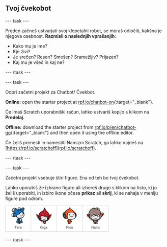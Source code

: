 ## Tvoj čvekobot

\--- task \---

Preden začneš ustvarjati svoj klepetalni robot, se moraš odločiti, kakšna je njegova osebnost. **Razmisli o naslednjih vprašanjih**:

+ Kako mu je ime?
+ Kje živi?
+ Je srečen? Resen? Smešen? Sramežljiv? Prijazen?
+ Kaj mu je všeč in kaj ne?

\--- /task \---

\--- task \---

Odpri začetni projekt za Chatbot/ Čvekbot.

**Online:** open the starter project at [rpf.io/chatbot-on](https://rpf.io/chatbot-on){:target="_blank"}.

Če imaš Scratch uporabniški račun, lahko ustvariš kopijo s klikom na **Predelaj**.

**Offline:** download the starter project from [rpf.io/p/en/chatbot-go](https://rpf.io/p/en/chatbot-go){:target="_blank"} and then open it using the offline editor.

Če želiš prenesti in namestiti Namizni Scratch, ga lahko najdeš na [https://rpf.io/scratchoff](rpf.io/scratchoff).

\--- /task \---

\--- task \---

Začetni projekt vsebuje štiri figure. Ena od teh bo tvoj čvekobot.

Lahko uporabiš že izbrano figuro ali izbereš drugo s klikom na tisto, ki jo želiš uporabiti, in izbiro ikone očesa **prikaz** ali **skrij**, ki se nahaja v meniju figure pod odrom.

![Izberi lik](images/chatbot-characters.png)

\--- /task \---